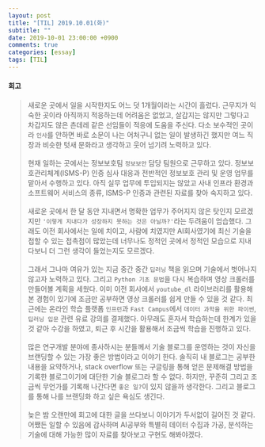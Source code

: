 ```yaml
---
layout: post
title: "[TIL] 2019.10.01(화)"
subtitle: ""
date: 2019-10-01 23:00:00 +0900
comments: true
categories: [essay]
tags: [TIL]
---
```


#### 회고
> 새로운 곳에서 일을 시작한지도 어느 덧 1개월이라는 시간이 흘렀다.
> 근무지가 익숙한 곳이라 아직까지 적응하는데 어려움은 없었고, 살갑지는 않지만 그렇다고 차갑지도 않은 츤데레 같은
> 선임들이 적응에 도움을 주신다. 다소 보수적인 곳이라 `인사`를 안하면 바로 소문이 나는 어처구니 없는 일이
> 발생하긴 했지만 여느 직장과 비슷한 텃새 문화라고 생각하고 웃어 넘기려 노력하고 있다.<br> <br>
> 현재 일하는 곳에서는 정보보호팀 `정보보안` 담당 팀원으로 근무하고 있다. 정보보호관리체계(ISMS-P) 인증 심사 대응과 전반적인 정보보호 관리 및 운영 업무를
> 맡아서 수행하고 있다. 아직 실무 업무에 투입되지는 않았고 사내 인프라 환경과 소프트웨어 서비스의 종류, ISMS-P 인증과 관련된 자료를 찾아 숙지하고
> 있다. <br> <br>
> 새로운 곳에서 한 달 동안 지내면서 명확한 업무가 주어지지 않은 탓인지 모르겠지만 `'이렇게 지내다가 성장하지 못하는 것은 아닐까?'`라는 두려움이 엄습했다.
> 그래도 이전 회사에서는 일에 치이고, 사람에 치였지만 AI회사였기에 최신 기술을 접할 수 있는 접촉점이 많았는데 너무나도 정적인 곳에서 정적인 모습으로 지내다보니
> 더 그런 생각이 들었는지도 모르겠다.
> <br> <br>
> 그래서 그나마 여유가 있는 지금 중간 중간 `딥러닝` 책을 읽으며 기술에서 벗어나지 않고자 노력하고 있다. 그리고 `Python 기초 문법`을 다시 복습하며 영상 크롤러를 만들어볼 계획을 세웠다.
> 이미 이전 회사에서 `youtube_dl` 라이브러리를 활용해 본 경험이 있기에 조금만 공부하면 영상 크롤러를 쉽게 만들 수 있을 것 같다.
> 최근에는 온라인 학습 플랫폼 `인프런`과 `Fast Campus`에서 `데이터 과학을 위한 파이썬`, `딥러닝 입문` 관련 유료 강의를 결제했다.
> 아무래도 혼자서 학습하는데 한계가 있을 것 같아 수강을 하였고, 퇴근 후 시간을 활용해서 조금씩 학습을 진행하고 있다.
> <br> <br>
> 많은 연구개발 분야에 종사하시는 분들께서 기술 블로그를 운영하는 것이 자신을 브랜딩할 수 있는 가장 좋은 방법이라고 이야기 한다.
> 솔직히 내 블로그는 공부한 내용을 요약하거나, stack overflow 또는 구글링을 통해 얻은 문제해결 방법을 기록한 블로그이기에 대단한 기술 블로그라 할 수 없다.
> 하지만, 꾸준히 그리고 조금씩 무언가를 기록해 나간다면 `좋은 일?`이 있지 않을까 생각한다. 그리고 블로그를 통해 나를 브랜딩화 하고 싶은 욕심도 생긴다.
> <br> <br>
> 늦은 밤 오랜만에 회고에 대한 글을 쓰다보니 이야기가 두서없이 길어진 것 같다.
> 어쨌든 일할 수 있음에 감사하며 AI공부와 특별히 데이터 수집과 가공, 분석하는 기술에 대해 가능한 많이 자료를 찾아보고 구현도 해봐야겠다.
